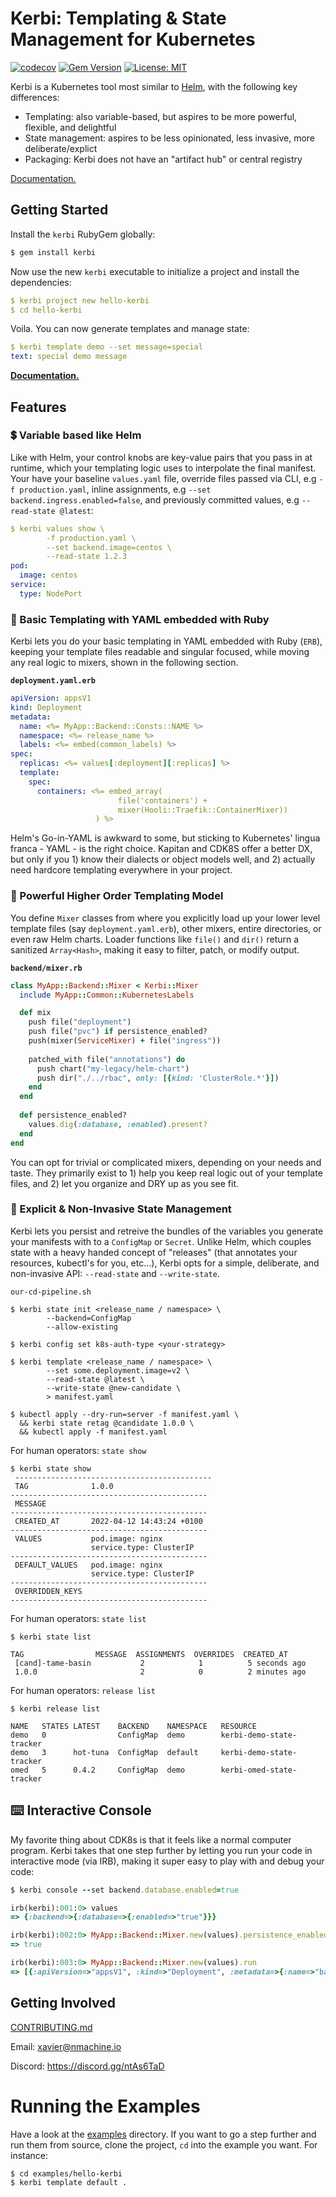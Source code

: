 # Kerbi: Templating & State Management for Kubernetes

[![codecov](https://codecov.io/gh/nectar-cs/kerbi/branch/master/graph/badge.svg)](https://codecov.io/gh/nectar-cs/kerbi)
[![Gem Version](https://badge.fury.io/rb/kerbi.svg)](https://badge.fury.io/rb/kerbi)
[![License: MIT](https://img.shields.io/badge/License-MIT-yellow.svg)](https://opensource.org/licenses/MIT)

Kerbi is a Kubernetes tool most similar to [Helm](https://helm.sh/), with the following key differences:
- Templating: also variable-based, but aspires to be more powerful, flexible, and delightful
- State management: aspires to be less opinionated, less invasive, more deliberate/explict
- Packaging: Kerbi does not have an "artifact hub" or central registry

[Documentation.](https://xavier-9.gitbook.io/untitled/walkthroughs/getting-started)

## Getting Started

Install the `kerbi` RubyGem globally: 

```bash
$ gem install kerbi
```

Now use the new `kerbi` executable to initialize a project and install the dependencies:

```yaml
$ kerbi project new hello-kerbi
$ cd hello-kerbi
```

Voila. You can now generate templates and manage state:

```yaml
$ kerbi template demo --set message=special
text: special demo message
```

**[Documentation.](https://xavier-9.gitbook.io/untitled/walkthroughs/getting-started)**

## Features

### 💲 Variable based like Helm

Like with Helm, your control knobs are key-value pairs that you pass in at runtime,
which your templating logic uses to interpolate the final manifest. Your have your 
baseline `values.yaml` file, override files passed via CLI, e.g
`-f production.yaml`, inline assignments, e.g `--set backend.ingress.enabled=false`,
and previously committed values, e.g `--read-state @latest`:

```yaml
$ kerbi values show \
        -f production.yaml \
        --set backend.image=centos \
        --read-state 1.2.3
pod:
  image: centos
service:
  type: NodePort
```

### 📜 Basic Templating with YAML embedded with Ruby

Kerbi lets you do your basic templating in YAML embedded with Ruby (`ERB`), 
keeping your template files readable and singular focused, while moving any
real logic to mixers, shown in the following section.

**`deployment.yaml.erb`**
```yaml
apiVersion: appsV1
kind: Deployment
metadata:
  name: <%= MyApp::Backend::Consts::NAME %>
  namespace: <%= release_name %>
  labels: <%= embed(common_labels) %>
spec: 
  replicas: <%= values[:deployment][:replicas] %>
  template:
    spec:
      containers: <%= embed_array(
                        file('containers') + 
                        mixer(Hooli::Traefik::ContainerMixer))
                   ) %>
```

Helm's Go-in-YAML is awkward to some, but sticking to Kubernetes' lingua 
franca - YAML - is the right choice. Kapitan and CDK8S offer a better
DX, but only if you 1) know their dialects or object models well,
and 2) actually need hardcore templating everywhere in your project.


### 🚦 Powerful Higher Order Templating Model

You define `Mixer` classes from where you explicitly load up your 
lower level template files (say `deployment.yaml.erb`), other mixers,
entire directories, or even raw Helm charts. Loader functions like `file()`
and `dir()` return a sanitized `Array<Hash>`, making it easy to filter, patch, or modify 
output.

**`backend/mixer.rb`**
```ruby
class MyApp::Backend::Mixer < Kerbi::Mixer
  include MyApp::Common::KubernetesLabels

  def mix
    push file("deployment")
    push file("pvc") if persistence_enabled?
    push(mixer(ServiceMixer) + file("ingress"))
    
    patched_with file("annotations") do
      push chart("my-legacy/helm-chart")
      push dir("./../rbac", only: [{kind: 'ClusterRole.*'}])
    end
  end 
  
  def persistence_enabled?
    values.dig(:database, :enabled).present?
  end
end
```

You can opt for trivial or complicated mixers, depending on your needs and taste. They
primarily exist to 1) help you keep real logic out of your template files, and 2) let 
you organize and DRY up as you see fit.




### 📀 Explicit & Non-Invasive State Management

Kerbi lets you persist and retreive the bundles of the variables you generate your manifests 
with to a `ConfigMap` or `Secret`. Unlike Helm, which couples state with a heavy 
handed concept of "releases" (that annotates your resources, kubectl's for you, etc...), Kerbi opts 
for a simple, deliberate, and non-invasive API: `--read-state` and `--write-state`.

`our-cd-pipeline.sh`
```
$ kerbi state init <release_name / namespace> \
        --backend=ConfigMap 
        --allow-existing

$ kerbi config set k8s-auth-type <your-strategy>

$ kerbi template <release_name / namespace> \
        --set some.deployment.image=v2 \
        --read-state @latest \
        --write-state @new-candidate \
        > manifest.yaml

$ kubectl apply --dry-run=server -f manifest.yaml \
  && kerbi state retag @candidate 1.0.0 \
  && kubectl apply -f manifest.yaml  
```


For human operators: `state show`
```
$ kerbi state show 
 --------------------------------------------
 TAG              1.0.0
--------------------------------------------
 MESSAGE
--------------------------------------------
 CREATED_AT       2022-04-12 14:43:24 +0100
--------------------------------------------
 VALUES           pod.image: nginx          
                  service.type: ClusterIP
--------------------------------------------
 DEFAULT_VALUES   pod.image: nginx          
                  service.type: ClusterIP
--------------------------------------------
 OVERRIDDEN_KEYS
--------------------------------------------
```

For human operators: `state list`
```
$ kerbi state list

TAG                MESSAGE  ASSIGNMENTS  OVERRIDES  CREATED_AT
 [cand]-tame-basin           2            1          5 seconds ago
 1.0.0                       2            0          2 minutes ago
```

For human operators: `release list`
```
$ kerbi release list

NAME   STATES LATEST    BACKEND    NAMESPACE   RESOURCE
demo   0                ConfigMap  demo        kerbi-demo-state-tracker
demo   3      hot-tuna  ConfigMap  default     kerbi-demo-state-tracker
omed   5      0.4.2     ConfigMap  demo        kerbi-omed-state-tracker
```


## ⌨️ Interactive Console

My favorite thing about CDK8s is that it feels like a normal computer program. 
Kerbi takes that one step further by letting you run your code in interactive mode (via IRB), 
making it super easy to play with and debug your code:

```ruby
$ kerbi console --set backend.database.enabled=true

irb(kerbi):001:0> values
=> {:backend=>{:database=>{:enabled=>"true"}}}

irb(kerbi):002:0> MyApp::Backend::Mixer.new(values).persistence_enabled?
=> true

irb(kerbi):003:0> MyApp::Backend::Mixer.new(values).run
=> [{:apiVersion=>"appsV1", :kind=>"Deployment", :metadata=>{:name=>"backend", :namespace=>"default"}, :spec=>"foo"}]
```

## Getting Involved

[CONTRIBUTING.md](https://github.com/nmachine-io/kerbi/blob/master/CONTRIBUTING.md)

Email: xavier@nmachine.io

Discord: https://discord.gg/ntAs6TaD

# Running the Examples

Have a look at the [examples](https://github.com/nmachine-io/kerbi/tree/master/examples) directory. 
If you want to go a step further and run them from source, clone the project, `cd` into the example you 
want. For instance:

```bash
$ cd examples/hello-kerbi
$ kerbi template default .
```
